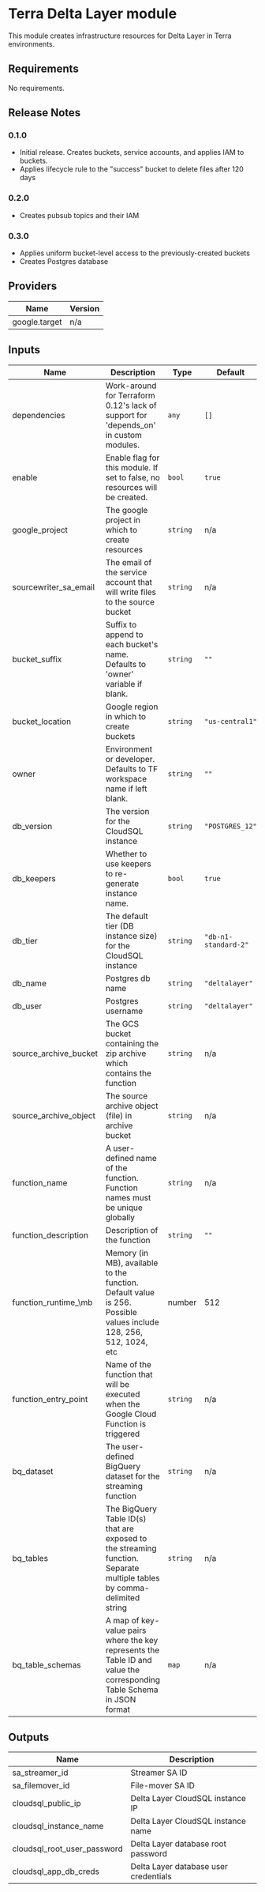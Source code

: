 # Terra Delta Layer module

This module creates infrastructure resources for Delta Layer in Terra environments.

## Requirements

No requirements.

## Release Notes

### 0.1.0
* Initial release. Creates buckets, service accounts, and applies IAM to buckets.
* Applies lifecycle rule to the "success" bucket to delete files after 120 days

### 0.2.0
* Creates pubsub topics and their IAM

### 0.3.0
* Applies uniform bucket-level access to the previously-created buckets
* Creates Postgres database

## Providers

| Name | Version |
|------|---------|
| google.target | n/a |

## Inputs

| Name | Description | Type | Default | Required |
|------|-------------|------|---------|:--------:|
| dependencies | Work-around for Terraform 0.12's lack of support for 'depends\_on' in custom modules. | `any` | `[]` | no |
| enable | Enable flag for this module. If set to false, no resources will be created. | `bool` | `true` | no |
| google\_project | The google project in which to create resources | `string` | n/a | yes |
| sourcewriter\_sa\_email | The email of the service account that will write files to the source bucket | `string` | n/a | yes |
| bucket\_suffix | Suffix to append to each bucket's name. Defaults to 'owner' variable if blank. | `string` | `""` | no |
| bucket\_location | Google region in which to create buckets | `string` | `"us-central1"` | no |
| owner | Environment or developer. Defaults to TF workspace name if left blank. | `string` | `""` | no |
| db\_version | The version for the CloudSQL instance | `string` | `"POSTGRES_12"` | no |
| db\_keepers | Whether to use keepers to re-generate instance name. | `bool` | `true` | no |
| db\_tier | The default tier (DB instance size) for the CloudSQL instance | `string` | `"db-n1-standard-2"` | no |
| db\_name | Postgres db name | `string` | `"deltalayer"` | no |
| db\_user | Postgres username | `string` | `"deltalayer"` | no |
| source\_archive\_bucket | The GCS bucket containing the zip archive which contains the function | `string` | n/a | yes |
| source\_archive\_object | The source archive object (file) in archive bucket | `string` | n/a | yes |
| function\_name | A user-defined name of the function. Function names must be unique globally | `string` | n/a | yes |
| function\_description | Description of the function | `string` | `""` | no |
| function\_runtime_\mb | Memory (in MB), available to the function. Default value is 256. Possible values include 128, 256, 512, 1024, etc | number | 512 | no |
| function\_entry\_point | Name of the function that will be executed when the Google Cloud Function is triggered | `string` | n/a | yes |
| bq\_dataset | The user-defined BigQuery dataset for the streaming function | `string` | n/a | yes |
| bq\_tables | The BigQuery Table ID(s) that are exposed to the streaming function. Separate multiple tables by comma-delimited string | `string` | n/a | yes |
| bq\_table\_schemas | A map of key-value pairs where the key represents the Table ID and value the corresponding Table Schema in JSON format | `map` | n/a | yes |

## Outputs

| Name | Description |
|------|-------------|
| sa\_streamer\_id | Streamer SA ID |
| sa\_filemover\_id | File-mover SA ID |
| cloudsql\_public\_ip | Delta Layer CloudSQL instance IP |
| cloudsql\_instance\_name | Delta Layer CloudSQL instance name |
| cloudsql\_root\_user\_password | Delta Layer database root password |
| cloudsql\_app\_db\_creds | Delta Layer database user credentials |

